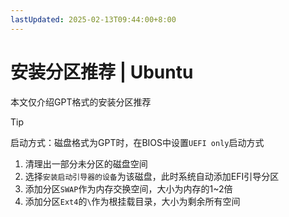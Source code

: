 ```yaml
---
lastUpdated: 2025-02-13T09:44:00+8:00
---
```


# 安装分区推荐 | Ubuntu

本文仅介绍GPT格式的安装分区推荐

> [!TIP]
> 启动方式：磁盘格式为GPT时，在BIOS中设置```UEFI only```启动方式

1. 清理出一部分未分区的磁盘空间
2. 选择```安装启动引导器的设备```为该磁盘，此时系统自动添加EFI引导分区
3. 添加分区```SWAP```作为内存交换空间，大小为内存的1~2倍
4. 添加分区```Ext4```的```\```作为根挂载目录，大小为剩余所有空间
